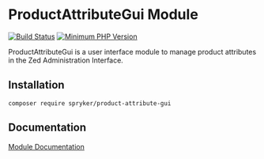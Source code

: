 # ProductAttributeGui Module
[![Build Status](https://travis-ci.org/spryker/product-attribute-gui.svg)](https://travis-ci.org/spryker/product-attribute-gui)
[![Minimum PHP Version](https://img.shields.io/badge/php-%3E%3D%207.2-8892BF.svg)](https://php.net/)

ProductAttributeGui is a user interface module to manage product attributes in the Zed Administration Interface.

## Installation

```
composer require spryker/product-attribute-gui
```

## Documentation

[Module Documentation](https://academy.spryker.com/developing_with_spryker/module_guide/products/product/product.html)
